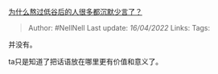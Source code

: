 [为什么熬过低谷后的人很多都沉默少言了？](https://www.zhihu.com/question/521456695/answer/2441618702)

> Author: #NellNell 
Last update: *16/04/2022* 
Links: 
Tags: 

并没有。

ta只是知道了把话语放在哪里更有价值和意义了。

